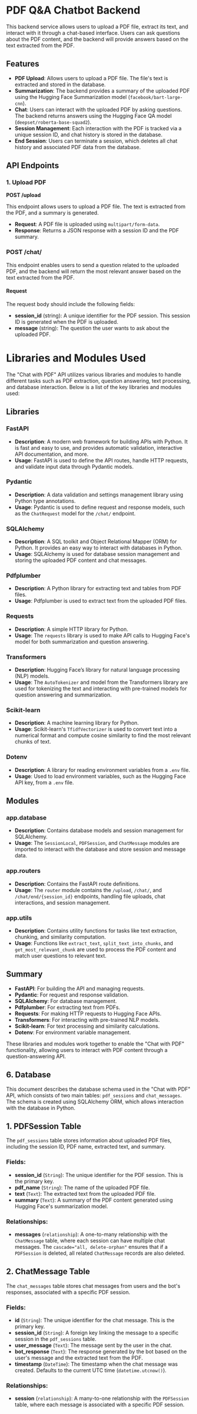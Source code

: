 # PDF Q&A Chatbot Backend

This backend service allows users to upload a PDF file, extract its text, and interact with it through a chat-based interface. Users can ask questions about the PDF content, and the backend will provide answers based on the text extracted from the PDF.

## Features
- **PDF Upload**: Allows users to upload a PDF file. The file's text is extracted and stored in the database.
- **Summarization**: The backend provides a summary of the uploaded PDF using the Hugging Face Summarization model (`facebook/bart-large-cnn`).
- **Chat**: Users can interact with the uploaded PDF by asking questions. The backend returns answers using the Hugging Face QA model (`deepset/roberta-base-squad2`).
- **Session Management**: Each interaction with the PDF is tracked via a unique session ID, and chat history is stored in the database.
- **End Session**: Users can terminate a session, which deletes all chat history and associated PDF data from the database.

## API Endpoints

### 1. Upload PDF
**POST /upload**

This endpoint allows users to upload a PDF file. The text is extracted from the PDF, and a summary is generated.

- **Request**: A PDF file is uploaded using `multipart/form-data`.
- **Response**: Returns a JSON response with a session ID and the PDF summary.




### **POST /chat/**

This endpoint enables users to send a question related to the uploaded PDF, and the backend will return the most relevant answer based on the text extracted from the PDF.

#### **Request**

The request body should include the following fields:

- **session_id** (string): A unique identifier for the PDF session. This session ID is generated when the PDF is uploaded.
- **message** (string): The question the user wants to ask about the uploaded PDF.



# Libraries and Modules Used

The "Chat with PDF" API utilizes various libraries and modules to handle different tasks such as PDF extraction, question answering, text processing, and database interaction. Below is a list of the key libraries and modules used:

## Libraries

### **FastAPI**
- **Description**: A modern web framework for building APIs with Python. It is fast and easy to use, and provides automatic validation, interactive API documentation, and more.
- **Usage**: FastAPI is used to define the API routes, handle HTTP requests, and validate input data through Pydantic models.

### **Pydantic**
- **Description**: A data validation and settings management library using Python type annotations.
- **Usage**: Pydantic is used to define request and response models, such as the `ChatRequest` model for the `/chat/` endpoint.

### **SQLAlchemy**
- **Description**: A SQL toolkit and Object Relational Mapper (ORM) for Python. It provides an easy way to interact with databases in Python.
- **Usage**: SQLAlchemy is used for database session management and storing the uploaded PDF content and chat messages.

### **Pdfplumber**
- **Description**: A Python library for extracting text and tables from PDF files.
- **Usage**: Pdfplumber is used to extract text from the uploaded PDF files.

### **Requests**
- **Description**: A simple HTTP library for Python.
- **Usage**: The `requests` library is used to make API calls to Hugging Face's model for both summarization and question answering.

### **Transformers**
- **Description**: Hugging Face’s library for natural language processing (NLP) models.
- **Usage**: The `AutoTokenizer` and model from the Transformers library are used for tokenizing the text and interacting with pre-trained models for question answering and summarization.

### **Scikit-learn**
- **Description**: A machine learning library for Python.
- **Usage**: Scikit-learn's `TfidfVectorizer` is used to convert text into a numerical format and compute cosine similarity to find the most relevant chunks of text.

### **Dotenv**
- **Description**: A library for reading environment variables from a `.env` file.
- **Usage**: Used to load environment variables, such as the Hugging Face API key, from a `.env` file.

## Modules

### **app.database**
- **Description**: Contains database models and session management for SQLAlchemy.
- **Usage**: The `SessionLocal`, `PDFSession`, and `ChatMessage` modules are imported to interact with the database and store session and message data.

### **app.routers**
- **Description**: Contains the FastAPI route definitions.
- **Usage**: The `router` module contains the `/upload`, `/chat/`, and `/chat/end/{session_id}` endpoints, handling file uploads, chat interactions, and session management.

### **app.utils**
- **Description**: Contains utility functions for tasks like text extraction, chunking, and similarity computation.
- **Usage**: Functions like `extract_text`, `split_text_into_chunks`, and `get_most_relevant_chunk` are used to process the PDF content and match user questions to relevant text.

## Summary

- **FastAPI**: For building the API and managing requests.
- **Pydantic**: For request and response validation.
- **SQLAlchemy**: For database management.
- **Pdfplumber**: For extracting text from PDFs.
- **Requests**: For making HTTP requests to Hugging Face APIs.
- **Transformers**: For interacting with pre-trained NLP models.
- **Scikit-learn**: For text processing and similarity calculations.
- **Dotenv**: For environment variable management.

These libraries and modules work together to enable the "Chat with PDF" functionality, allowing users to interact with PDF content through a question-answering API.

## 6. Database 


This document describes the database schema used in the "Chat with PDF" API, which consists of two main tables: `pdf_sessions` and `chat_messages`. The schema is created using SQLAlchemy ORM, which allows interaction with the database in Python.

## 1. **PDFSession Table**

The `pdf_sessions` table stores information about uploaded PDF files, including the session ID, PDF name, extracted text, and summary.

### Fields:

- **session_id** (`String`): The unique identifier for the PDF session. This is the primary key.
- **pdf_name** (`String`): The name of the uploaded PDF file.
- **text** (`Text`): The extracted text from the uploaded PDF file.
- **summary** (`Text`): A summary of the PDF content generated using Hugging Face's summarization model.

### Relationships:
- **messages** (`relationship`): A one-to-many relationship with the `ChatMessage` table, where each session can have multiple chat messages. The `cascade="all, delete-orphan"` ensures that if a `PDFSession` is deleted, all related `ChatMessage` records are also deleted.

## 2. **ChatMessage Table**

The `chat_messages` table stores chat messages from users and the bot's responses, associated with a specific PDF session.

### Fields:

- **id** (`String`): The unique identifier for the chat message. This is the primary key.
- **session_id** (`String`): A foreign key linking the message to a specific session in the `pdf_sessions` table.
- **user_message** (`Text`): The message sent by the user in the chat.
- **bot_response** (`Text`): The response generated by the bot based on the user's message and the extracted text from the PDF.
- **timestamp** (`DateTime`): The timestamp when the chat message was created. Defaults to the current UTC time (`datetime.utcnow()`).

### Relationships:
- **session** (`relationship`): A many-to-one relationship with the `PDFSession` table, where each message is associated with a specific PDF session.

